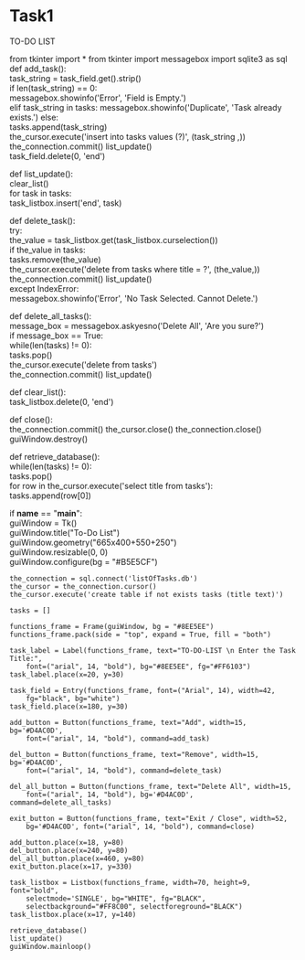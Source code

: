 # Task1
TO-DO LIST

from tkinter import *
from tkinter import messagebox
import sqlite3 as sql
def add_task():  
    task_string = task_field.get().strip()  
    if len(task_string) == 0:  
        messagebox.showinfo('Error', 'Field is Empty.')  
    elif task_string in tasks:
        messagebox.showinfo('Duplicate', 'Task already exists.')
    else:    
        tasks.append(task_string)   
        the_cursor.execute('insert into tasks values (?)', (task_string ,))    
        the_connection.commit()
        list_update()    
        task_field.delete(0, 'end')  
    
def list_update():    
    clear_list()    
    for task in tasks:    
        task_listbox.insert('end', task)  
  
def delete_task():  
    try:  
        the_value = task_listbox.get(task_listbox.curselection())    
        if the_value in tasks:  
            tasks.remove(the_value)    
            the_cursor.execute('delete from tasks where title = ?', (the_value,))
            the_connection.commit()
            list_update()   
    except IndexError:   
        messagebox.showinfo('Error', 'No Task Selected. Cannot Delete.')        
  
def delete_all_tasks():  
    message_box = messagebox.askyesno('Delete All', 'Are you sure?')  
    if message_box == True:    
        while(len(tasks) != 0):    
            tasks.pop()    
        the_cursor.execute('delete from tasks')   
        the_connection.commit()
        list_update()  
   
def clear_list():   
    task_listbox.delete(0, 'end')  
  
def close():    
    the_connection.commit()
    the_cursor.close()
    the_connection.close()
    guiWindow.destroy()
    
def retrieve_database():    
    while(len(tasks) != 0):    
        tasks.pop()    
    for row in the_cursor.execute('select title from tasks'):    
        tasks.append(row[0])  
   
if __name__ == "__main__":   
    guiWindow = Tk()   
    guiWindow.title("To-Do List")  
    guiWindow.geometry("665x400+550+250")   
    guiWindow.resizable(0, 0)  
    guiWindow.configure(bg = "#B5E5CF")  
   
    the_connection = sql.connect('listOfTasks.db')   
    the_cursor = the_connection.cursor()   
    the_cursor.execute('create table if not exists tasks (title text)')  
    
    tasks = []  
        
    functions_frame = Frame(guiWindow, bg = "#8EE5EE") 
    functions_frame.pack(side = "top", expand = True, fill = "both")  
  
    task_label = Label(functions_frame, text="TO-DO-LIST \n Enter the Task Title:",
        font=("arial", 14, "bold"), bg="#8EE5EE", fg="#FF6103")    
    task_label.place(x=20, y=30)  
        
    task_field = Entry(functions_frame, font=("Arial", 14), width=42,
        fg="black", bg="white")    
    task_field.place(x=180, y=30)  
    
    add_button = Button(functions_frame, text="Add", width=15, bg='#D4AC0D',
        font=("arial", 14, "bold"), command=add_task)  
    
    del_button = Button(functions_frame, text="Remove", width=15, bg='#D4AC0D',
        font=("arial", 14, "bold"), command=delete_task)  
    
    del_all_button = Button(functions_frame, text="Delete All", width=15,
        font=("arial", 14, "bold"), bg='#D4AC0D', command=delete_all_tasks)  
    
    exit_button = Button(functions_frame, text="Exit / Close", width=52,
        bg='#D4AC0D', font=("arial", 14, "bold"), command=close)    
    
    add_button.place(x=18, y=80)  
    del_button.place(x=240, y=80)  
    del_all_button.place(x=460, y=80)  
    exit_button.place(x=17, y=330)  
    
    task_listbox = Listbox(functions_frame, width=70, height=9, font="bold",
        selectmode='SINGLE', bg="WHITE", fg="BLACK",
        selectbackground="#FF8C00", selectforeground="BLACK")    
    task_listbox.place(x=17, y=140)  
    
    retrieve_database()  
    list_update()    
    guiWindow.mainloop()

